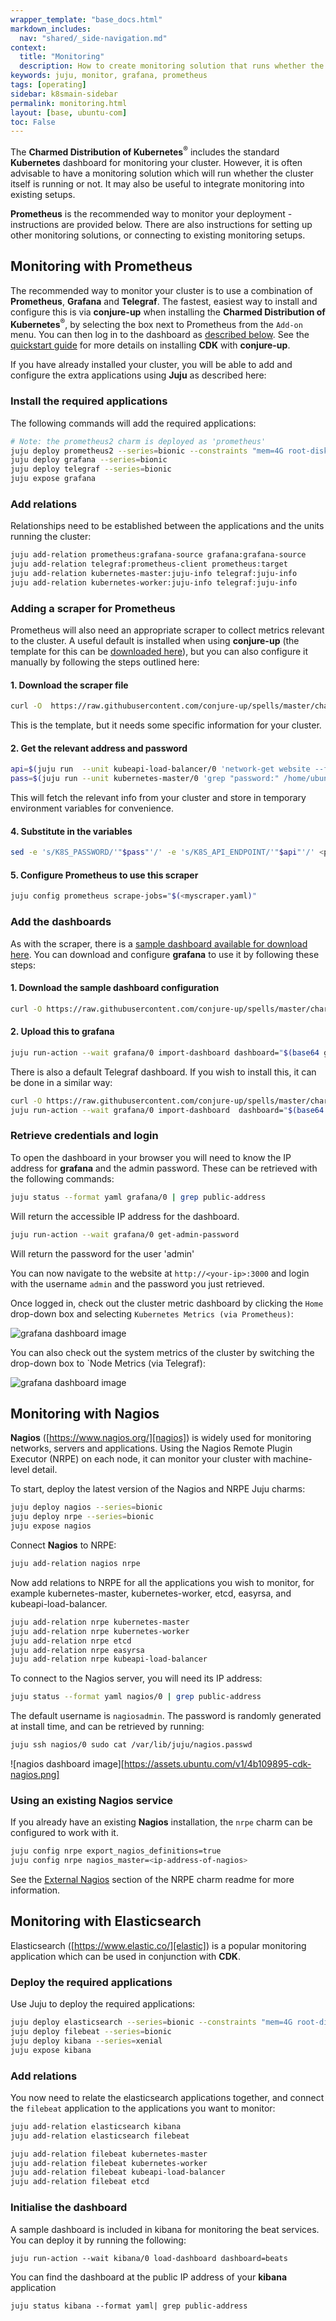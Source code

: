 ```yaml
---
wrapper_template: "base_docs.html"
markdown_includes:
  nav: "shared/_side-navigation.md"
context:
  title: "Monitoring"
  description: How to create monitoring solution that runs whether the cluster itself is running or not. It may also be useful to integrate monitoring into existing setups.
keywords: juju, monitor, grafana, prometheus
tags: [operating]
sidebar: k8smain-sidebar
permalink: monitoring.html
layout: [base, ubuntu-com]
toc: False
---
```


The **Charmed Distribution of Kubernetes**<sup>&reg;</sup> includes the standard
**Kubernetes** dashboard for monitoring your cluster. However, it is often advisable to
have a monitoring solution which will run whether the cluster itself is running or not. It
may also be useful to integrate monitoring into existing setups.

**Prometheus** is the recommended way to monitor your deployment - instructions are
provided below. There are also instructions for setting up other monitoring solutions, or
connecting to existing monitoring setups.

## Monitoring with Prometheus

The recommended way to monitor your cluster is to use a combination of **Prometheus**, **Grafana** and **Telegraf**. The fastest, easiest way to install and configure this is via **conjure-up** when installing the **Charmed Distribution of Kubernetes**<sup>&reg;</sup>, by selecting the box next to Prometheus from the `Add-on` menu. You can then log in to the dashboard as [described below](#retrieve-credentials-and-login). See the [quickstart guide][quickstart] for more details on installing **CDK** with **conjure-up**.

If you have already installed your cluster, you will be able to add and configure the extra applications using **Juju** as described here:

### Install the required applications

The following commands will add the required applications:

```bash
# Note: the prometheus2 charm is deployed as 'prometheus'
juju deploy prometheus2 --series=bionic --constraints "mem=4G root-disk=16G" prometheus
juju deploy grafana --series=bionic
juju deploy telegraf --series=bionic
juju expose grafana
```

### Add relations

Relationships need to be established between the applications and the units
running the cluster:

```bash
juju add-relation prometheus:grafana-source grafana:grafana-source
juju add-relation telegraf:prometheus-client prometheus:target
juju add-relation kubernetes-master:juju-info telegraf:juju-info
juju add-relation kubernetes-worker:juju-info telegraf:juju-info
```

### Adding a scraper for Prometheus

Prometheus will also need an appropriate scraper to collect metrics relevant to the cluster. A useful default is installed when using **conjure-up** (the template for this can be [downloaded here][download-scraper]), but you can also configure it manually by following the steps outlined here:

#### 1. Download the scraper file

```bash
curl -O  https://raw.githubusercontent.com/conjure-up/spells/master/charmed-kubernetes/addons/prometheus/steps/01_install-prometheus/prometheus-scrape-k8s.yaml
```
This is the template, but it needs some specific information for your cluster.

#### 2. Get the relevant address and password

```bash
api=$(juju run  --unit kubeapi-load-balancer/0 'network-get website --format yaml --ingress-address' | head -1)
pass=$(juju run --unit kubernetes-master/0 'grep "password:" /home/ubuntu/config' | awk '{ print $2 }')
```
This will fetch the relevant info from your cluster and store in temporary environment variables for convenience.

#### 4. Substitute in the variables

```bash
sed -e 's/K8S_PASSWORD/'"$pass"'/' -e 's/K8S_API_ENDPOINT/'"$api"'/' <prometheus-scrape-k8s.yaml  > myscraper.yaml
```

#### 5. Configure Prometheus to use this scraper

```bash
juju config prometheus scrape-jobs="$(<myscraper.yaml)"
```

### Add the dashboards

As with the scraper, there is a [sample dashboard available for download here][download-dashboard]. You can download and configure **grafana** to use it by following these steps:

#### 1. Download the sample dashboard configuration

```bash
curl -O https://raw.githubusercontent.com/conjure-up/spells/master/charmed-kubernetes/addons/prometheus/steps/01_install-prometheus/grafana-k8s.json
```
#### 2. Upload this to grafana

```bash
juju run-action --wait grafana/0 import-dashboard dashboard="$(base64 grafana-k8s.json)"
```

There is also a default Telegraf dashboard. If you wish to install this, it can be done in a similar way:
```bash
curl -O https://raw.githubusercontent.com/conjure-up/spells/master/charmed-kubernetes/addons/prometheus/steps/01_install-prometheus/grafana-telegraf.json
juju run-action --wait grafana/0 import-dashboard  dashboard="$(base64 grafana-telegraf.json)"
```

### Retrieve credentials and login

To open the dashboard in your browser you will need to know the IP address for **grafana** and the admin password. These can be retrieved with the following commands:

```bash
juju status --format yaml grafana/0 | grep public-address
```

Will return the accessible IP address for the dashboard.

```bash
juju run-action --wait grafana/0 get-admin-password
```

Will return the password for the user 'admin'

You can now navigate to the website at `http://<your-ip>:3000` and login with the username `admin` and the password you just retrieved.

Once logged in, check out the cluster metric dashboard by clicking the `Home` drop-down box and selecting `Kubernetes Metrics (via Prometheus)`:

![grafana dashboard image](https://assets.ubuntu.com/v1/e6934269-grafana-1.png)

You can also check out the system metrics of the cluster by switching the drop-down box to `Node Metrics (via Telegraf):

![grafana dashboard image](https://assets.ubuntu.com/v1/45b87639-grafana-2.png)

## Monitoring with Nagios

**Nagios** ([https://www.nagios.org/][nagios]) is widely used for monitoring networks, servers and applications. Using the Nagios Remote Plugin Executor (NRPE) on each node, it can monitor your cluster with machine-level detail.

To start, deploy the latest version of the Nagios and NRPE Juju charms:

```bash
juju deploy nagios --series=bionic
juju deploy nrpe --series=bionic
juju expose nagios
```

Connect **Nagios** to NRPE:

```bash
juju add-relation nagios nrpe
```

Now add relations to NRPE for all the applications you wish to monitor, for example kubernetes-master, kubernetes-worker, etcd, easyrsa, and kubeapi-load-balancer.

```bash
juju add-relation nrpe kubernetes-master
juju add-relation nrpe kubernetes-worker
juju add-relation nrpe etcd
juju add-relation nrpe easyrsa
juju add-relation nrpe kubeapi-load-balancer
```

To connect to the Nagios server, you will need its IP address:

```bash
juju status --format yaml nagios/0 | grep public-address
```

The default username is `nagiosadmin`. The password is randomly generated at install time, and can be retrieved by running:

```bash
juju ssh nagios/0 sudo cat /var/lib/juju/nagios.passwd
```

![nagios dashboard image][https://assets.ubuntu.com/v1/4b109895-cdk-nagios.png]

### Using an existing Nagios service

If you already have an existing **Nagios** installation, the `nrpe` charm can be configured to work with it.

```bash
juju config nrpe export_nagios_definitions=true
juju config nrpe nagios_master=<ip-address-of-nagios>
```

See the [External Nagios][external-nagios] section of the NRPE charm readme for more information.

## Monitoring with **Elasticsearch**

Elasticsearch ([https://www.elastic.co/][elastic]) is a popular monitoring application which
can be used in conjunction with **CDK**.

### Deploy the required applications

Use Juju to deploy the required applications:

```bash
juju deploy elasticsearch --series=bionic --constraints "mem=4G root-disk=16G"
juju deploy filebeat --series=bionic
juju deploy kibana --series=xenial
juju expose kibana
```

### Add relations

You now need to relate the elasticsearch applications together, and connect the `filebeat` application to the applications you want to monitor:

```bash
juju add-relation elasticsearch kibana
juju add-relation elasticsearch filebeat

juju add-relation filebeat kubernetes-master
juju add-relation filebeat kubernetes-worker
juju add-relation filebeat kubeapi-load-balancer
juju add-relation filebeat etcd
```

### Initialise the dashboard

A sample dashboard is included in kibana for monitoring the beat services. You can deploy it by running the following:

```
juju run-action --wait kibana/0 load-dashboard dashboard=beats
```

You can find the dashboard at the public IP address of your **kibana** application

```
juju status kibana --format yaml| grep public-address
```

<!-- LINKS -->

[quickstart]: /kubernetes/docs/quickstart
[nagios]: https://www.nagios.org/
[elastic]: https://www.elastic.co/
[download-scraper]: https://github.com/conjure-up/spells/blob/master/charmed-kubernetes/addons/prometheus/steps/01_install-prometheus/prometheus-scrape-k8s.yaml
[download-dashboard]: https://raw.githubusercontent.com/conjure-up/spells/master/charmed-kubernetes/addons/prometheus/steps/01_install-prometheus/grafana-k8s.json
[external-nagios]: https://jujucharms.com/nrpe/
